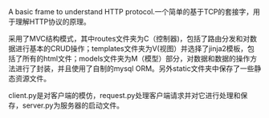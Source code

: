 A basic frame to understand HTTP protocol.一个简单的基于TCP的套接字，用于理解HTTP协议的原理。

采用了MVC结构模式，其中routes文件夹为C（控制器)，包括了路由分发和对数据进行基本的CRUD操作；templates文件夹为V(视图）并选择了jinja2模板，包括了所有的html文件；models文件夹为M（模型）部分，对数据和数据的操作方法进行了封装，并且使用了自制的mysql ORM。另外static文件夹中保存了一些静态资源文件。

client.py是对客户端的模仿，request.py处理客户端请求并对它进行处理和保存，server.py为服务器的启动文件。
